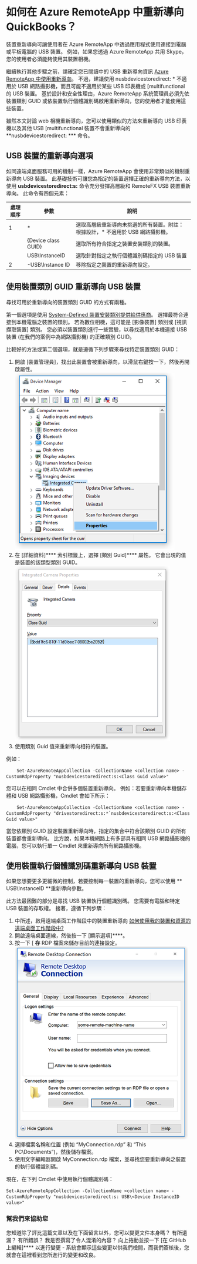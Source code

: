 <properties 
    pageTitle="如何導向 Azure RemoteApp 中的 USB 裝置? |Microsoft Azure" 
    description="了解如何在 Azure RemoteApp 中對 USB 裝置使用重新導向。" 
    services="remoteapp" 
    documentationCenter="" 
    authors="lizap" 
    manager="mbaldwin" />

<tags 
    ms.service="remoteapp" 
    ms.workload="compute" 
    ms.tgt_pltfrm="na" 
    ms.devlang="na" 
    ms.topic="article" 
    ms.date="11/04/2015" 
    ms.author="elizapo" />




# 如何在 Azure RemoteApp 中重新導向 QuickBooks？

裝置重新導向可讓使用者在 Azure RemoteApp 中透過應用程式使用連接到電腦或平板電腦的 USB 裝置。 例如，如果您透過 Azure RemoteApp 共用 Skype，您的使用者必須能夠使用其裝置相機。

繼續執行其他步驟之前，請確定您已閱讀中的 USB 重新導向資訊 [Azure RemoteApp 中使用重新導向](remoteapp-redirection.md)。 不過，建議使用 nusbdevicestoredirect: * 不適用於 USB 網路攝影機，而且可能不適用於某些 USB 印表機或 [multifunctional 的 USB 裝置。 基於設計和安全性理由，Azure RemoteApp 系統管理員必須先依裝置類別 GUID 或依裝置執行個體識別碼啟用重新導向，您的使用者才能使用這些裝置。

雖然本文討論 web 相機重新導向，您可以使用類似的方法來重新導向 USB 印表機以及其他 USB [multifunctional 裝置不會重新導向的 **nusbdevicestoredirect: *** 命令。

## USB 裝置的重新導向選項

如同遠端桌面服務可用的機制一樣，Azure RemoteApp 會使用非常類似的機制重新導向 USB 裝置。 此基礎技術可讓您為指定的裝置選擇正確的重新導向方法，以使用 **usbdevicestoredirect:s:** 命令充分發揮高層級和 RemoteFX USB 裝置重新導向。 此命令有四個元素：

| 處理順序| 參數| 說明|
|------------------|---------------------|----------------------------------------------------------------------------------------------------------------------------|
| 1| *| 選取高層級重新導向未挑選的所有裝置。附註：根據設計，* 不適用於 USB 網路攝影機。|
| | {Device class GUID}| 選取所有符合指定之裝置安裝類別的裝置。|
| | USB\InstanceID| 選取針對指定之執行個體識別碼指定的 USB 裝置|
| 2| -USB\Instance ID| 移除指定之裝置的重新導向設定。|

## 使用裝置類別 GUID 重新導向 USB 裝置

尋找可用於重新導向的裝置類別 GUID 的方式有兩種。

第一個選項是使用 [System-Defined 裝置安裝類別提供給供應商](https://msdn.microsoft.com/library/windows/hardware/ff553426.aspx)。 選擇最符合連接到本機電腦之裝置的類別。 若為數位相機，這可能是 [影像裝置] 類別或 [視訊擷取裝置] 類別。 您必須以裝置類別進行一些實驗，以尋找適用於本機連接 USB 裝置 (在我們的案例中為網路攝影機) 的正確類別 GUID。

比較好的方法或第二個選項，就是遵循下列步驟來尋找特定裝置類別 GUID：

1. 開啟 [裝置管理員]，找出此裝置會被重新導向，以滑鼠右鍵按一下，然後再開啟屬性。
![開啟裝置管理員](./media/remoteapp-usbredir/ra-devicemanager.png)
2. 在 [詳細資料]**** 索引標籤上，選擇 [類別 Guid]**** 屬性。 它會出現的值是裝置的該類型類別 GUID。
![攝影機屬性](./media/remoteapp-usbredir/ra-classguid.png)
3. 使用類別 Guid 值來重新導向相符的裝置。

例如：

        Set-AzureRemoteAppCollection -CollectionName <collection name> -CustomRdpProperty "nusbdevicestoredirect:s:<Class Guid value>"

您可以在相同 Cmdlet 中合併多個裝置重新導向。 例如：若要重新導向本機儲存體和 USB 網路攝影機，Cmdlet 會如下所示：

        Set-AzureRemoteAppCollection -CollectionName <collection name> -CustomRdpProperty "drivestoredirect:s:*`nusbdevicestoredirect:s:<Class Guid value>"

當您依類別 GUID 設定裝置重新導向時，指定的集合中符合該類別 GUID 的所有裝置都會重新導向。 比方說，如果本機網路上有多部具有相同 USB 網路攝影機的電腦，您可以執行單一 Cmdlet 來重新導向所有網路攝影機。

## 使用裝置執行個體識別碼重新導向 USB 裝置

如果您想要更多更細微的控制，若要控制每一裝置的重新導向，您可以使用 ** USB\InstanceID **重新導向參數。

此方法最困難的部分是尋找 USB 裝置執行個體識別碼。 您需要有電腦和特定 USB 裝置的存取權。 接著，遵循下列步驟：

1. 中所述，啟用遠端桌面工作階段中的裝置重新導向 [如何使用我的裝置和資源的遠端桌面工作階段中?](http://windows.microsoft.com/en-us/windows7/How-can-I-use-my-devices-and-resources-in-a-Remote-Desktop-session)
2. 開啟遠端桌面連線，然後按一下 [顯示選項]****。
3. 按一下 [ **存** RDP 檔案來儲存目前的連接設定。  
    ![將設定儲存為 RDP 檔案](./media/remoteapp-usbredir/ra-saveasrdp.png)
4. 選擇檔案名稱和位置 (例如 “MyConnection.rdp” 和 “This PC\Documents”)，然後儲存檔案。
5. 使用文字編輯器開啟 MyConnection.rdp 檔案，並尋找您要重新導向之裝置的執行個體識別碼。

現在，在下列 Cmdlet 中使用執行個體識別碼：

    Set-AzureRemoteAppCollection -CollectionName <collection name> -CustomRdpProperty "nusbdevicestoredirect:s: USB\<Device InstanceID value>"

### 幫我們來協助您

您知道除了評比這篇文章以及在下面留言以外，您可以變更文件本身嗎？ 有所遺漏？ 有所錯誤？ 我是否撰寫了令人混淆的內容？ 向上捲動並按一下 [在 GitHub 上編輯]**** 以進行變更 - 系統會顯示這些變更以供我們檢閱，而我們簽核後，您就會在這裡看到您所進行的變更和改良。




